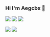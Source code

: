### Hi I'm Aegcbx 👋

![](https://img.shields.io/badge/-HTML5-E34F26?style=flat-square&logo=html5&logoColor=white)
![](https://img.shields.io/badge/-CSS3-1572B6?style=flat-square&logo=css3)
![](https://img.shields.io/badge/-JavaScript-oringe?style=flat-square&logo=javascript)

<div id="ezgx1">
<img src="https://github-readme-stats.xaoxuu.com/api/?username=ezgx">
<img src="https://streak-stats.demolab.com?user=ezgx&theme=vue-dark">
</div>
<link href="main.css" rel="stylesheet>

<!--
**Ezgx/Ezgx** is a ✨ _special_ ✨ repository because its `README.md` (this file) appears on your GitHub profile.

Here are some ideas to get you started:

- 🔭 I’m currently working on ...
- 🌱 I’m currently learning ...
- 👯 I’m looking to collaborate on ...
- 🤔 I’m looking for help with ...
- 💬 Ask me about ...
- 📫 How to reach me: ...
- 😄 Pronouns: ...
- ⚡ Fun fact: ...
-->
